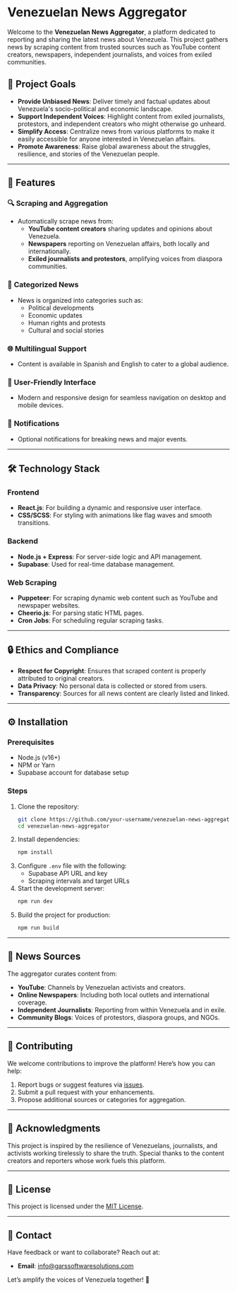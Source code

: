 # Venezuelan News Aggregator

Welcome to the **Venezuelan News Aggregator**, a platform dedicated to reporting and sharing the latest news about Venezuela. This project gathers news by scraping content from trusted sources such as YouTube content creators, newspapers, independent journalists, and voices from exiled communities.

## 🎯 **Project Goals**

- **Provide Unbiased News**: Deliver timely and factual updates about Venezuela's socio-political and economic landscape.
- **Support Independent Voices**: Highlight content from exiled journalists, protestors, and independent creators who might otherwise go unheard.
- **Simplify Access**: Centralize news from various platforms to make it easily accessible for anyone interested in Venezuelan affairs.
- **Promote Awareness**: Raise global awareness about the struggles, resilience, and stories of the Venezuelan people.

---

## 🚀 **Features**

### 🔍 **Scraping and Aggregation**
- Automatically scrape news from:
  - **YouTube content creators** sharing updates and opinions about Venezuela.
  - **Newspapers** reporting on Venezuelan affairs, both locally and internationally.
  - **Exiled journalists and protestors**, amplifying voices from diaspora communities.

### 📜 **Categorized News**
- News is organized into categories such as:
  - Political developments
  - Economic updates
  - Human rights and protests
  - Cultural and social stories

### 🌐 **Multilingual Support**
- Content is available in Spanish and English to cater to a global audience.

### 📱 **User-Friendly Interface**
- Modern and responsive design for seamless navigation on desktop and mobile devices.

### 🔔 **Notifications**
- Optional notifications for breaking news and major events.

---

## 🛠️ **Technology Stack**

### **Frontend**
- **React.js**: For building a dynamic and responsive user interface.
- **CSS/SCSS**: For styling with animations like flag waves and smooth transitions.

### **Backend**
- **Node.js + Express**: For server-side logic and API management.
- **Supabase**: Used for real-time database management.

### **Web Scraping**
- **Puppeteer**: For scraping dynamic web content such as YouTube and newspaper websites.
- **Cheerio.js**: For parsing static HTML pages.
- **Cron Jobs**: For scheduling regular scraping tasks.

---

## 🔒 **Ethics and Compliance**

- **Respect for Copyright**: Ensures that scraped content is properly attributed to original creators.
- **Data Privacy**: No personal data is collected or stored from users.
- **Transparency**: Sources for all news content are clearly listed and linked.

---

## ⚙️ **Installation**

### Prerequisites
- Node.js (v16+)
- NPM or Yarn
- Supabase account for database setup

### Steps
1. Clone the repository:
   ```bash
   git clone https://github.com/your-username/venezuelan-news-aggregator.git
   cd venezuelan-news-aggregator
   ```
2. Install dependencies:
   ```bash
   npm install
   ```
3. Configure `.env` file with the following:
   - Supabase API URL and key
   - Scraping intervals and target URLs
4. Start the development server:
   ```bash
   npm run dev
   ```
5. Build the project for production:
   ```bash
   npm run build
   ```

---

## 📰 **News Sources**

The aggregator curates content from:
- **YouTube**: Channels by Venezuelan activists and creators.
- **Online Newspapers**: Including both local outlets and international coverage.
- **Independent Journalists**: Reporting from within Venezuela and in exile.
- **Community Blogs**: Voices of protestors, diaspora groups, and NGOs.

---

## 🤝 **Contributing**

We welcome contributions to improve the platform! Here’s how you can help:
1. Report bugs or suggest features via [issues](https://github.com/your-username/venezuelan-news-aggregator/issues).
2. Submit a pull request with your enhancements.
3. Propose additional sources or categories for aggregation.

---

## 🙌 **Acknowledgments**

This project is inspired by the resilience of Venezuelans, journalists, and activists working tirelessly to share the truth. Special thanks to the content creators and reporters whose work fuels this platform.

---

## 📜 **License**

This project is licensed under the [MIT License](LICENSE).

---

## 📧 **Contact**

Have feedback or want to collaborate? Reach out at:
- **Email**: info@garssoftwaresolutions.com
<!-- - **Twitter**: [@VenezNews](https://twitter.com/VenezNews) -->

Let’s amplify the voices of Venezuela together! 🌟